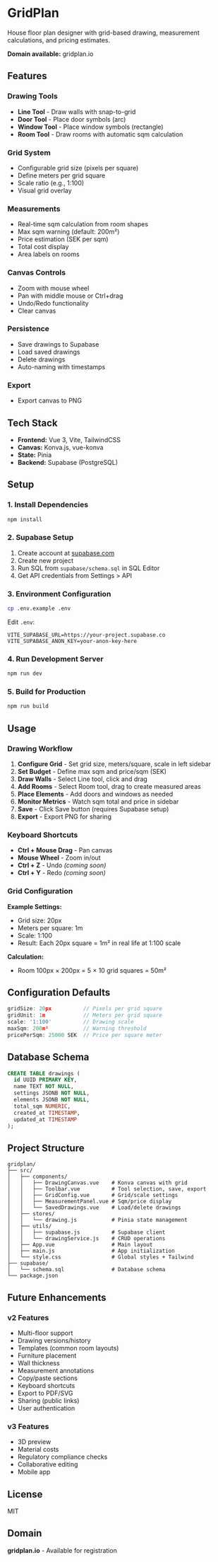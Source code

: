 # GridPlan

House floor plan designer with grid-based drawing, measurement calculations, and pricing estimates.

**Domain available:** gridplan.io

## Features

### Drawing Tools
- **Line Tool** - Draw walls with snap-to-grid
- **Door Tool** - Place door symbols (arc)
- **Window Tool** - Place window symbols (rectangle)
- **Room Tool** - Draw rooms with automatic sqm calculation

### Grid System
- Configurable grid size (pixels per square)
- Define meters per grid square
- Scale ratio (e.g., 1:100)
- Visual grid overlay

### Measurements
- Real-time sqm calculation from room shapes
- Max sqm warning (default: 200m²)
- Price estimation (SEK per sqm)
- Total cost display
- Area labels on rooms

### Canvas Controls
- Zoom with mouse wheel
- Pan with middle mouse or Ctrl+drag
- Undo/Redo functionality
- Clear canvas

### Persistence
- Save drawings to Supabase
- Load saved drawings
- Delete drawings
- Auto-naming with timestamps

### Export
- Export canvas to PNG

## Tech Stack

- **Frontend:** Vue 3, Vite, TailwindCSS
- **Canvas:** Konva.js, vue-konva
- **State:** Pinia
- **Backend:** Supabase (PostgreSQL)

## Setup

### 1. Install Dependencies

```bash
npm install
```

### 2. Supabase Setup

1. Create account at [supabase.com](https://supabase.com)
2. Create new project
3. Run SQL from `supabase/schema.sql` in SQL Editor
4. Get API credentials from Settings > API

### 3. Environment Configuration

```bash
cp .env.example .env
```

Edit `.env`:
```
VITE_SUPABASE_URL=https://your-project.supabase.co
VITE_SUPABASE_ANON_KEY=your-anon-key-here
```

### 4. Run Development Server

```bash
npm run dev
```

### 5. Build for Production

```bash
npm run build
```

## Usage

### Drawing Workflow

1. **Configure Grid** - Set grid size, meters/square, scale in left sidebar
2. **Set Budget** - Define max sqm and price/sqm (SEK)
3. **Draw Walls** - Select Line tool, click and drag
4. **Add Rooms** - Select Room tool, drag to create measured areas
5. **Place Elements** - Add doors and windows as needed
6. **Monitor Metrics** - Watch sqm total and price in sidebar
7. **Save** - Click Save button (requires Supabase setup)
8. **Export** - Export PNG for sharing

### Keyboard Shortcuts

- **Ctrl + Mouse Drag** - Pan canvas
- **Mouse Wheel** - Zoom in/out
- **Ctrl + Z** - Undo *(coming soon)*
- **Ctrl + Y** - Redo *(coming soon)*

### Grid Configuration

**Example Settings:**
- Grid size: 20px
- Meters per square: 1m
- Scale: 1:100
- Result: Each 20px square = 1m² in real life at 1:100 scale

**Calculation:**
- Room 100px × 200px = 5 × 10 grid squares = 50m²

## Configuration Defaults

```javascript
gridSize: 20px          // Pixels per grid square
gridUnit: 1m            // Meters per grid square
scale: '1:100'          // Drawing scale
maxSqm: 200m²           // Warning threshold
pricePerSqm: 25000 SEK  // Price per square meter
```

## Database Schema

```sql
CREATE TABLE drawings (
  id UUID PRIMARY KEY,
  name TEXT NOT NULL,
  settings JSONB NOT NULL,
  elements JSONB NOT NULL,
  total_sqm NUMERIC,
  created_at TIMESTAMP,
  updated_at TIMESTAMP
);
```

## Project Structure

```
gridplan/
├── src/
│   ├── components/
│   │   ├── DrawingCanvas.vue    # Konva canvas with grid
│   │   ├── Toolbar.vue          # Tool selection, save, export
│   │   ├── GridConfig.vue       # Grid/scale settings
│   │   ├── MeasurementPanel.vue # Sqm/price display
│   │   └── SavedDrawings.vue    # Load/delete drawings
│   ├── stores/
│   │   └── drawing.js           # Pinia state management
│   ├── utils/
│   │   ├── supabase.js          # Supabase client
│   │   └── drawingService.js    # CRUD operations
│   ├── App.vue                  # Main layout
│   ├── main.js                  # App initialization
│   └── style.css                # Global styles + Tailwind
├── supabase/
│   └── schema.sql               # Database schema
└── package.json
```

## Future Enhancements

### v2 Features
- Multi-floor support
- Drawing versions/history
- Templates (common room layouts)
- Furniture placement
- Wall thickness
- Measurement annotations
- Copy/paste sections
- Keyboard shortcuts
- Export to PDF/SVG
- Sharing (public links)
- User authentication

### v3 Features
- 3D preview
- Material costs
- Regulatory compliance checks
- Collaborative editing
- Mobile app

## License

MIT

## Domain

**gridplan.io** - Available for registration
